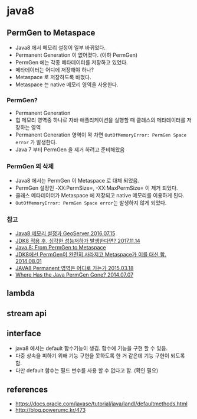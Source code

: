 # java8

## PermGen to Metaspace
* Java8 에서 메모리 설정이 일부 바뀌었다.
* Permanent Generation 이 없어졌다. (이하 PermGen)
* PermGen 에는 각종 메타데이터를 저장하고 있었다.
* 메타데이터는 어디에 저장해야 하나?
* Metaspace 로 저장하도록 바꼈다.
* Metaspace 는 native 메모리 영역을 사용한다.

### PermGen?
* Permanent Generation
* 힙 메모리 영역중 하나로 자바 애플리케이션을 실행할 때 클래스의 메타데이터를 저장하는 영역
* Permanent Generation 영역이 꽉 차면 `OutOfMemoryError: PermGen Space error` 가 발생한다.
* Java 7 부터 PermGen 을 제거 하려고 준비해왔음

### PermGen 의 삭제
* Java8 에서는 PermGen 이 Metaspace 로 대체 되었음.
* PermGen 설정인 -XX:PermSize=, -XX:MaxPermSize= 이 제거 되었다.
* 클래스 메타데이터가 Metaspace 에 저장되고 native 메모리를 이용하게 된다.
* `OutOfMemoryError: PermGen Space error`는 발생하지 않게 되었다.


### 참고
* [Java8 메모리 설정과 GeoServer 2016.07.15](https://tonyne.jeju.onl/2016/07/15/java8-memory-setting-geoserver/)
* [JDK8 적용 후, 심각한 성능저하가 발생한다면? 2017.11.14](https://brunch.co.kr/@heracul/1)
* [Java 8: From PermGen to Metaspace](https://dzone.com/articles/the-false-hope-of-managing-effects-with-tagless-fi)
* [JDK8에선 PermGen이 완전히 사라지고 Metaspace가 이를 대신 함. 2014.08.01](https://starplatina.tistory.com/entry/JDK8%EC%97%90%EC%84%A0-PermGen%EC%9D%B4-%EC%99%84%EC%A0%84%ED%9E%88-%EC%82%AC%EB%9D%BC%EC%A7%80%EA%B3%A0-Metaspace%EA%B0%80-%EC%9D%B4%EB%A5%BC-%EB%8C%80%EC%8B%A0-%ED%95%A8)
* [JAVA8 Permanent 영역은 어디로 가는가 2015.03.18](https://yckwon2nd.blogspot.com/2015/03/java8-permanent.html)
* [Where Has the Java PermGen Gone? 2014.07.07](http://www.infoq.com/articles/Java-PERMGEN-Removed)

## lambda

## stream api

## interface
* java8 에서는 default 함수기능이 생김. 함수에 기능을 구현 할 수 있음.
* 다중 상속을 피하기 위해 기능 구현을 못하도록 한 거 같은데 기능 구현이 되도록 함.
* 다만 default 함수는 필드 변수를 사용 할 수 없다고 함. (확인 필요)

## references
* https://docs.oracle.com/javase/tutorial/java/IandI/defaultmethods.html
* http://blog.powerumc.kr/473
